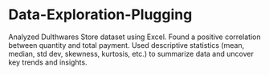 # Data-Exploration-Plugging
Analyzed Dulthwares Store dataset using Excel. Found a positive correlation between quantity and total payment. Used descriptive statistics (mean, median, std dev, skewness, kurtosis, etc.) to summarize data and uncover key trends and insights.
